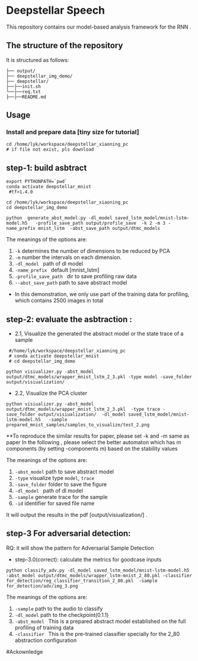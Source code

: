 Deepstellar Speech 
======
This repository contains our model-based analysis framework for the RNN .


## The structure of the repository
It is structured as follows:

```
├── output/
├── deepstellar_img_demo/
├── deepstellar/
├──├──init.sh
└──├──req.txt
├──├──README.md
```


 ## Usage
### Install and prepare data [tiny size for tutorial] 
```
cd /home/lyk/workspace/deepstellar_xiaoning_pc
# if file not exist, pls download 
```

## step-1: build asbtract
 
```
export PYTHONPATH=`pwd`
conda activate deepstellar_mnist  
 #tf>1.4.0

cd /home/lyk/workspace/deepstellar_xiaoning_pc
cd deepstellar_img_demo

python  generate_abst_model.py -dl_model saved_lstm_model/mnist-lstm-model.h5   -profile_save_path output/profile_save  -k 2 -m 3 -name_prefix mnist_lstm  -abst_save_path output/dtmc_models 
```

The meanings of the options are:

1. `-k` determines the number of dimensions to be reduced by PCA
2. `-m` number the intervals on each dimension.
3. `-dl_model ` path of dl model
4. `-name_prefix `  default [mnist_lstm]
5. `-profile_save_path ` dir to save profiling raw data 
7. `--abst_save_path` path to save abstract model

* In this demonstration, we only use part of the training data for profiling, which contains 2500 images in total




## step-2: evaluate the asbtraction :

 * 2.1, Visualize the generated the abstract model or the state 
trace of a sample

```
 #/home/lyk/workspace/deepstellar_xiaoning_pc
 # conda activate deepstellar_mnist
 # cd deepstellar_img_demo

python visiualizer.py -abst_model output/dtmc_models/wrapper_mnist_lstm_2_3.pkl -type model -save_folder  output/visiualization/
```

 * 2.2, Visualize the PCA cluster 


```
python visiualizer.py -abst_model output/dtmc_models/wrapper_mnist_lstm_2_3.pkl  -type trace -save_folder output/visiualization/  -dl_model saved_lstm_model/mnist-lstm-model.h5   -sample prepared_mnist_samples/samples_to_visualize/test_2.png 
```

**To reproduce the similar results for paper, please set -k and -m same as paper 
In the following , please select the better automaton which has m components (by setting -components m) 
based on the stability values 

The meanings of the options are:

1. `-abst_model` path to save abstract model
2. `-type` visualize type `model`, `trace`
3. `-save_folder` folder to save the figure
4. `-dl_model ` path of dl model
3. `-sample` generate trace for the sample
4. `-id` identifier for saved file name

It will output the results in the pdf [output/visiualization/] .

## step-3 For adversarial detection:

RQ: it will show the pattern for Adversarial Sample Detection

* step-3.0(correct): calculate the metrics for goodcase inputs

```
python classify_adv.py -dl_model saved_lstm_model/mnist-lstm-model.h5   -abst_model output/dtmc_models/wrapper_lstm-mnist_2_80.pkl -classifier  for_detection/reg_classifier_transition_2_80.pkl  -sample for_detection/adv/img_3.png 

``` 


The meanings of the options are:

1. `-sample` path to the audio to classify
2. `-dl_model` path to the checkpoint(0.1.1)
3. `-abst_model ` This is a prepared abstract model established on the full profiling of training data
4. `-classifier ` This is the pre-trained classifier specially for the 2_80 abstraction configuration






#Ackownledge


